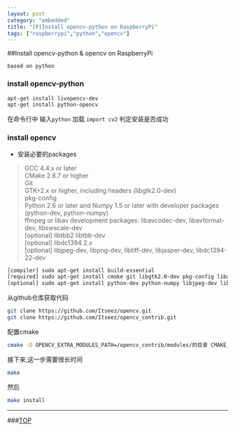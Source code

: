 ```yaml
---
layout: post
category: "embedded"
title: "[P]Install opencv-python on RaspberryPi"
tags: ["raspberrypi","python","opencv"]
---
```


<a name="top"></a>
##Install opencv-python & opencv on RaspberryPi


`based on python`


### install opencv-python

```bash
apt-get install livopencv-dev
apt-get install python-opencv
```

在命令行中 输入`python` 加载 `import cv2`  判定安装是否成功


### install opencv

* 安装必要的packages

> GCC 4.4.x or later  
> CMake 2.8.7 or higher  
> Git  
> GTK+2.x or higher, including headers (libgtk2.0-dev)  
> pkg-config  
> Python 2.6 or later and Numpy 1.5 or later with developer packages (python-dev, python-numpy)  
> ffmpeg or libav development packages: libavcodec-dev, libavformat-dev, libswscale-dev  
> [optional] libtbb2 libtbb-dev  
> [optional] libdc1394 2.x  
> [optional] libjpeg-dev, libpng-dev, libtiff-dev, libjasper-dev, libdc1394-22-dev  

```bash
[compiler] sudo apt-get install build-essential
[required] sudo apt-get install cmake git libgtk2.0-dev pkg-config libavcodec-dev libavformat-dev libswscale-dev
[optional] sudo apt-get install python-dev python-numpy libjpeg-dev libpng-dev libtiff-dev libjasper-dev libdc1394-22-dev
```

从github仓库获取代码

```bash
git clone https://github.com/Itseez/opencv.git
git clone https://github.com/Itseez/opencv_contrib.git
```

配置cmake

```bash
cmake -D OPENCV_EXTRA_MODULES_PATH=/opencv_contrib/modules/的目录 CMAKE_BUILD_TYPE=Release -D CMAKE_INSTALL_PREFIX=/usr/local ..
```

接下来,这一步需要很长时间

```bash
make
```

然后

```bash
make install
```



- - - 

###[TOP](#top)
